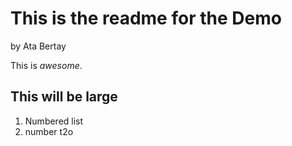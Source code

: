 This is the readme for the Demo
===============================

by Ata Bertay

This is *awesome*.

## This will be large

1. Numbered list
2. number t2o
